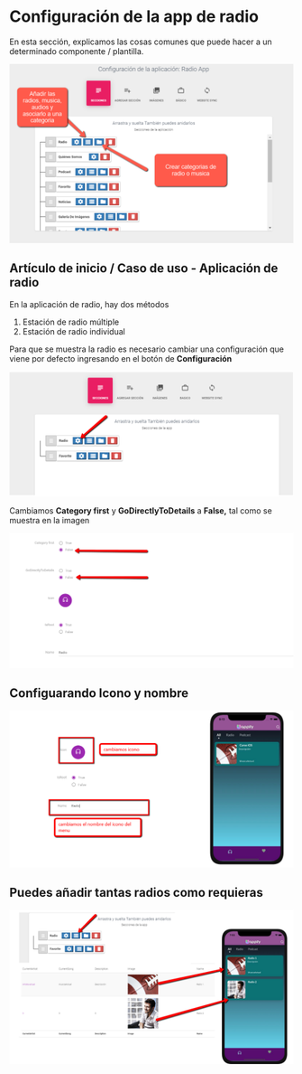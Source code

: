# Configuración de la app de radio

En esta sección, explicamos las cosas comunes que puede hacer a un determinado componente / plantilla.

![](../.gitbook/assets/image%20%2820%29.png)

## Artículo de inicio / Caso de uso - Aplicación de radio <a id="startup-item-use-case-radio-app"></a>

En la aplicación de radio, hay dos métodos

1. Estación de radio múltiple
2. Estación de radio individual

Para que se muestra la radio es necesario cambiar una configuración que viene por defecto ingresando en el botón de **Configuración**

![](../.gitbook/assets/radio_1.png)

Cambiamos **Category first** y **GoDirectlyToDetails** a **False,** tal como se muestra en la imagen

![](../.gitbook/assets/radio_2.png)

## Configuarando Icono y nombre

![](../.gitbook/assets/radio_.png)

## Puedes añadir tantas radios como requieras

![](../.gitbook/assets/radio_4.png)

